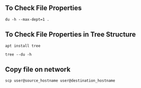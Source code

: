## To Check File Properties

```
du -h --max-dept=1 .
```

## To Check File Properties in Tree Structure

```
apt install tree

tree --du -h
```

## Copy file on network

```
scp user@source_hostname user@destination_hostname
```